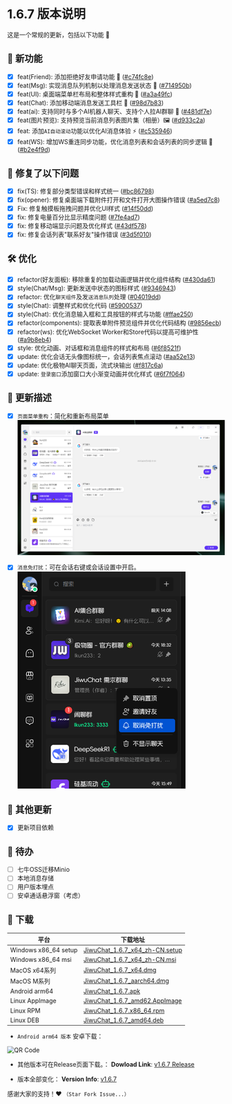 # 1.6.7 版本说明

这是一个常规的更新，包括以下功能 🧪

## 🔮 新功能

- [x] feat(Friend): 添加拒绝好友申请功能 📌 ([#c74fc8e](https://github.com/KiWi233333/JiwuChat/commit/c74fc8e))
- [x] feat(Msg): 实现消息队列机制以处理消息发送状态 📨 ([#714950b](https://github.com/KiWi233333/JiwuChat/commit/714950b))
- [x] feat(UI): 桌面端菜单栏布局和整体样式重构 🎨 ([#a3a49fc](https://github.com/KiWi233333/JiwuChat/commit/a3a49fc))
- [x] feat(Chat): 添加移动端消息发送工具栏 📱 ([#98d7b83](https://github.com/KiWi233333/JiwuChat/commit/98d7b83))
- [x] feat(ai): 支持同时与多个AI机器人聊天、支持个人拉AI群聊 🤖 ([#481df7e](https://github.com/KiWi233333/JiwuChat/commit/481df7e))
- [x] feat(图片预览): 支持预览当前消息列表图片集（相册）🖼️ ([#d933c2a](https://github.com/KiWi233333/JiwuChat/commit/d933c2a))
- [x] feat: 添加`AI自动滚动`功能以优化AI消息体验 ⚡ ([#c535946](https://github.com/KiWi233333/JiwuChat/commit/c535946))
- [x] feat(WS): 增加WS重连同步功能，优化消息列表和会话列表的同步逻辑 🔄 ([#b2e4f9d](https://github.com/KiWi233333/JiwuChat/commit/b2e4f9d))

## 🔨 修复了以下问题

- [x] fix(TS): 修复部分类型错误和样式统一 ([#bc86798](https://github.com/KiWi233333/JiwuChat/commit/bc86798))
- [x] fix(opener): 修复桌面端下载附件打开和文件打开大图操作错误 ([#a5ed7c8](https://github.com/KiWi233333/JiwuChat/commit/a5ed7c8))
- [x] Fix: 修复触摸板拖拽问题并优化UI样式 ([#14f50dd](https://github.com/KiWi233333/JiwuChat/commit/14f50dd))
- [x] fix: 修复电量百分比显示精度问题 ([#7fe4ad7](https://github.com/KiWi233333/JiwuChat/commit/7fe4ad7))
- [x] fix: 修复移动端显示问题及优化样式 ([#43df578](https://github.com/KiWi233333/JiwuChat/commit/43df578))
- [x] fix: 修复会话列表"联系好友"操作错误 ([#3d5f010](https://github.com/KiWi233333/JiwuChat/commit/3d5f010))

## 🛠️ 优化

- [x] refactor(好友面板): 移除重复的加载动画逻辑并优化组件结构 ([#430da61](https://github.com/KiWi233333/JiwuChat/commit/430da61))
- [x] style(Chat/Msg): 更新发送中状态的图标样式 ([#9346943](https://github.com/KiWi233333/JiwuChat/commit/9346943))
- [x] refactor: 优化`聊天组件`及发`送消息队列`处理 ([#04019dd](https://github.com/KiWi233333/JiwuChat/commit/04019dd))
- [x] style(Chat): 调整样式和优化代码 ([#5900537](https://github.com/KiWi233333/JiwuChat/commit/5900537))
- [x] style(Chat): 优化消息输入框和工具按钮的样式与功能 ([#ffae250](https://github.com/KiWi233333/JiwuChat/commit/ffae250))
- [x] refactor(components): 提取表单附件预览组件并优化代码结构 ([#9856ecb](https://github.com/KiWi233333/JiwuChat/commit/9856ecb))
- [x] refactor(ws): 优化WebSocket Worker和Store代码以提高可维护性 ([#a9b8eb4](https://github.com/KiWi233333/JiwuChat/commit/a9b8eb4))
- [x] style: 优化动画、对话框和消息组件的样式和布局 ([#6f8521f](https://github.com/KiWi233333/JiwuChat/commit/6f8521f))
- [x] update: 优化会话无头像图标统一，会话列表焦点滚动 ([#aa52e13](https://github.com/KiWi233333/JiwuChat/commit/aa52e13))
- [x] update: 优化极物AI聊天页面，流式块输出 ([#f817c6a](https://github.com/KiWi233333/JiwuChat/commit/f817c6a))
- [x] update: `登录窗口`添加窗口大小渐变动画并优化样式 ([#6f7f064](https://github.com/KiWi233333/JiwuChat/commit/6f7f064))

## 🤯 更新描述

- [x] `页面菜单重构`：简化和重新布局菜单
![菜单页面重构](/.github/releasemd/assets/v1.6.7/image.png)

- [x] `消息免打扰`：可在会话右键或会话设置中开启。
![消息免打扰](/.github/releasemd/assets/v1.6.7/image-1.png)

## 🧿 其他更新

- [x] 更新项目依赖

## 📌 待办

- [ ] 七牛OSS迁移Minio
- [ ] 本地消息存储
- [ ] 用户版本埋点
- [ ] 安卓通话悬浮窗（考虑）

## 🧪 下载

| 平台 | 下载地址 |
| --- | --- |
| Windows x86_64 setup | [JiwuChat_1.6.7_x64_zh-CN.setup](https://github.com/KiWi233333/JiwuChat/releases/download/v1.6.7/JiwuChat_1.6.7_x64-setup.exe) |
| Windows x86_64 msi | [JiwuChat_1.6.7_x64_zh-CN.msi](https://github.com/KiWi233333/JiwuChat/releases/download/v1.6.7/JiwuChat_1.6.7_x64_zh-CN.msi) |
| MacOS x64系列 | [JiwuChat_1.6.7_x64.dmg](https://github.com/KiWi233333/JiwuChat/releases/download/v1.6.7/JiwuChat_1.6.7_x64.dmg) |
| MacOS M系列 | [JiwuChat_1.6.7_aarch64.dmg](https://github.com/KiWi233333/JiwuChat/releases/download/v1.6.7/JiwuChat_1.6.7_aarch64.dmg) |
| Android arm64 | [JiwuChat_1.6.7.apk](https://github.com/KiWi233333/JiwuChat/releases/download/v1.6.7/JiwuChat_1.6.7.apk) |
| Linux AppImage | [JiwuChat_1.6.7_amd62.AppImage](https://github.com/KiWi233333/JiwuChat/releases/download/v1.6.7/JiwuChat_1.6.7_amd64.AppImage) |
| Linux RPM | [JiwuChat_1.6.7.x86_64.rpm](https://github.com/KiWi233333/JiwuChat/releases/download/v1.6.7/JiwuChat-1.6.7-1.x86_64.rpm) |
| Linux DEB | [JiwuChat_1.6.7_amd64.deb](https://github.com/KiWi233333/JiwuChat/releases/download/v1.6.7/JiwuChat_1.6.7_amd64.deb) |

- `Android arm64 版本`  安卓下载：

![QR Code](https://api.jiwu.kiwi2333.top/res/qrcode/stream?content=/releases/download/v1.6.7/JiwuChat_1.6.7.apk&w=200&h=200)

- 其他版本可在Release页面下载。：
**Dowload Link**: [v1.6.7 Release](https://github.com/KiWi233333/JiwuChat/releases/tag/v1.6.7)

- 版本全部变化：
**Version Info**: [v1.6.7](https://github.com/KiWi233333/JiwuChat/blob/main/.github/releasemd/v1.6.7.md)

感谢大家的支持！❤ `（Star Fork Issue...）`

